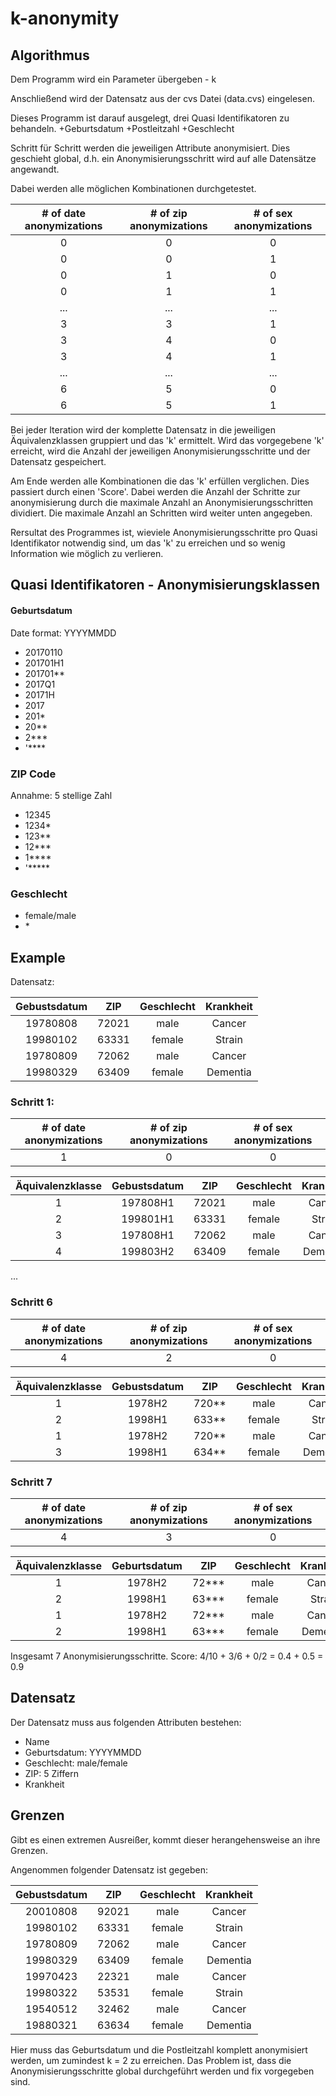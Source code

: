 # k-anonymity

## Algorithmus

Dem Programm wird ein Parameter übergeben - k

Anschließend wird der Datensatz aus der cvs Datei (data.cvs) eingelesen.

Dieses Programm ist darauf ausgelegt, drei Quasi Identifikatoren zu behandeln. 
+Geburtsdatum
+Postleitzahl
+Geschlecht

Schritt für Schritt werden die jeweiligen Attribute anonymisiert. Dies geschieht 
global, d.h. ein Anonymisierungsschritt wird auf alle Datensätze angewandt.

Dabei werden alle möglichen Kombinationen durchgetestet. 

| # of date anonymizations | # of zip anonymizations | # of sex anonymizations |
| :----------------------: |:-----------------------:| :----------------------:|
| 0                        | 0                       | 0                       |
| 0                        | 0                       | 1                       |
| 0                        | 1                       | 0                       |
| 0                        | 1                       | 1                       |
| ...                      | ...                     | ...                     |
| 3                        | 3                       | 1                       |
| 3                        | 4                       | 0                       |
| 3                        | 4                       | 1                       |
| ...                      | ...                     | ...                     |
| 6                        | 5                       | 0                       |
| 6                        | 5                       | 1                       |


Bei jeder Iteration wird
der komplette Datensatz in die jeweiligen Äquivalenzklassen gruppiert und das 
'k' ermittelt. Wird das vorgegebene 'k' erreicht, wird die Anzahl der jeweiligen
Anonymisierungsschritte und der Datensatz gespeichert. 
 
Am Ende werden alle Kombinationen die das 'k' erfüllen verglichen. Dies passiert 
durch einen 'Score'. Dabei werden die Anzahl der Schritte zur anonymisierung 
durch die maximale Anzahl an Anonymisierungsschritten dividiert.
Die maximale Anzahl an Schritten wird weiter unten angegeben.

Rersultat des Programmes ist, wieviele Anonymisierungsschritte pro Quasi Identifikator
notwendig sind, um das 'k' zu erreichen und so wenig Information wie möglich zu verlieren.

 
## Quasi Identifikatoren - Anonymisierungsklassen

#### Geburtsdatum

Date format: YYYYMMDD

+ 20170110
+ 201701H1
+ 201701**
+ 2017Q1
+ 20171H
+ 2017
+ 201*
+ 20**
+ 2***
+ '**** 

### ZIP Code 

Annahme: 5 stellige Zahl

+ 12345
+ 1234*
+ 123**
+ 12***
+ 1****
+ '*****

### Geschlecht

+ female/male
+ <nowiki>*</nowiki>

## Example

Datensatz:

| Gebustsdatum      | ZIP   | Geschlecht | Krankheit |
| :---------------: |:-----:| :---------:| :--------:|
| 19780808          | 72021 | male       | Cancer    |
| 19980102          | 63331 | female     | Strain    |
| 19780809          | 72062 | male       | Cancer    |
| 19980329          | 63409 | female     | Dementia  |

### Schritt 1:

| # of date anonymizations | # of zip anonymizations | # of sex anonymizations |
| :----------------------: |:-----------------------:| :----------------------:|
| 1                        | 0                       | 0                       |

| Äquivalenzklasse | Gebustsdatum      | ZIP   | Geschlecht | Krankheit |
| :---------------:| :---------------: |:-----:| :---------:| :--------:|
| 1                | 197808H1          | 72021 | male       | Cancer    |
| 2                | 199801H1          | 63331 | female     | Strain    |
| 3                | 197808H1          | 72062 | male       | Cancer    |
| 4                | 199803H2          | 63409 | female     | Dementia  |

...

### Schritt 6

| # of date anonymizations | # of zip anonymizations | # of sex anonymizations |
| :----------------------: |:-----------------------:| :----------------------:|
| 4                        | 2                       | 0                       |

| Äquivalenzklasse | Gebustsdatum    | ZIP   | Geschlecht | Krankheit |
|:---------------: | :-------------: |:-----:| :---------:| :--------:|
| 1                | 1978H2          | 720** | male       | Cancer    |
| 2                | 1998H1          | 633** | female     | Strain    |
| 1                | 1978H2          | 720** | male       | Cancer    |
| 3                | 1998H1          | 634** | female     | Dementia  |

### Schritt 7

| # of date anonymizations | # of zip anonymizations | # of sex anonymizations |
| :----------------------: |:-----------------------:| :----------------------:|
| 4                        | 3                       | 0                       |

| Äquivalenzklasse | Geburtsdatum    | ZIP   | Geschlecht | Krankheit |
|:---------------: | :-------------: |:-----:| :---------:| :--------:|
| 1                | 1978H2          | 72*** | male       | Cancer    |
| 2                | 1998H1          | 63*** | female     | Strain    |
| 1                | 1978H2          | 72*** | male       | Cancer    |
| 2                | 1998H1          | 63*** | female     | Dementia  |

Insgesamt 7 Anonymisierungsschritte. Score: 4/10 + 3/6 + 0/2 = 0.4 + 0.5 = 0.9

## Datensatz

Der Datensatz muss aus folgenden Attributen bestehen:
+ Name
+ Geburtsdatum: YYYYMMDD
+ Geschlecht: male/female
+ ZIP: 5 Ziffern
+ Krankheit

## Grenzen

Gibt es einen extremen Ausreißer, kommt dieser herangehensweise an ihre Grenzen.

Angenommen folgender Datensatz ist gegeben:

| Gebustsdatum      | ZIP   | Geschlecht | Krankheit |
| :---------------: |:-----:| :---------:| :--------:|
| 20010808          | 92021 | male       | Cancer    |
| 19980102          | 63331 | female     | Strain    |
| 19780809          | 72062 | male       | Cancer    |
| 19980329          | 63409 | female     | Dementia  |
| 19970423          | 22321 | male       | Cancer    |
| 19980322          | 53531 | female     | Strain    |
| 19540512          | 32462 | male       | Cancer    |
| 19880321          | 63634 | female     | Dementia  |

Hier muss das Geburtsdatum und die Postleitzahl komplett anonymisiert werden,
um zumindest k = 2 zu erreichen.
Das Problem ist, dass die Anonymisierungsschritte global durchgeführt werden und
 fix vorgegeben sind.

